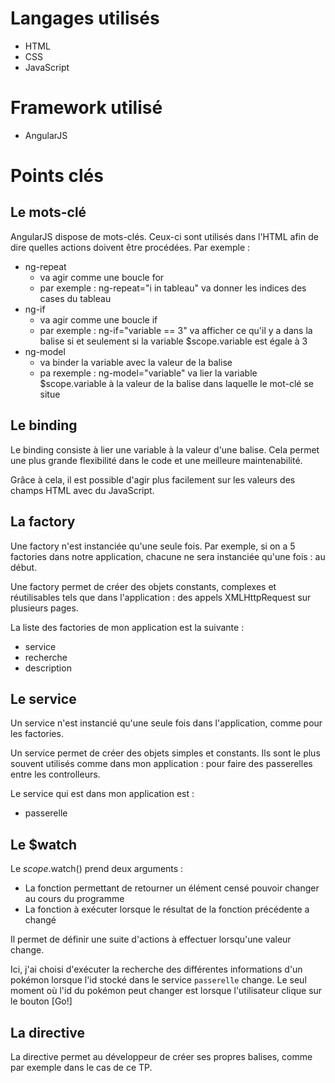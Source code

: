 # Langages utilisés

* HTML
* CSS
* JavaScript


# Framework utilisé

* AngularJS


# Points clés


## Le mots-clé

AngularJS dispose de mots-clés. Ceux-ci sont utilisés dans l'HTML afin de dire quelles actions doivent être procédées. Par exemple :
* ng-repeat
	* va agir comme une boucle for
	* par exemple : ng-repeat="i in tableau" va donner les indices des cases du tableau
* ng-if
	* va agir comme une boucle if
	* par exemple : ng-if="variable == 3" va afficher ce qu'il y a dans la balise si et seulement si la variable $scope.variable est égale à 3
* ng-model
	* va binder la variable avec la valeur de la balise
	* pa rexemple : ng-model="variable" va lier la variable $scope.variable à la valeur de la balise dans laquelle le mot-clé se situe

	
## Le binding

Le binding consiste à lier une variable à la valeur d'une balise. Cela permet une plus grande flexibilité dans le code et une meilleure maintenabilité.

Grâce à cela, il est possible d'agir plus facilement sur les valeurs des champs HTML avec du JavaScript.


## La factory

Une factory n'est instanciée qu'une seule fois. Par exemple, si on a 5 factories dans notre application, chacune ne sera instanciée qu'une fois : au début.

Une factory permet de créer des objets constants, complexes et réutilisables tels que dans l'application : des appels XMLHttpRequest sur plusieurs pages.

La liste des factories de mon application est la suivante :

* service
* recherche
* description


## Le service

Un service n'est instancié qu'une seule fois dans l'application, comme pour les factories.

Un service permet de créer des objets simples et constants. Ils sont le plus souvent utilisés comme dans mon application : pour faire des passerelles entre les controlleurs.

Le service qui est dans mon application est :

* passerelle


## Le $watch

Le $scope.$watch() prend deux arguments :

* La fonction permettant de retourner un élément censé pouvoir changer au cours du programme
* La fonction à exécuter lorsque le résultat de la fonction précédente a changé

Il permet de définir une suite d'actions à effectuer lorsqu'une valeur change.

Ici, j'ai choisi d'exécuter la recherche des différentes informations d'un pokémon lorsque l'id stocké dans le service ```passerelle``` change. Le seul moment où l'id du pokémon peut changer est lorsque l'utilisateur clique sur le bouton [Go!]


## La directive

La directive permet au développeur de créer ses propres balises, comme par exemple <pokedex></pokedex> dans le cas de ce TP.